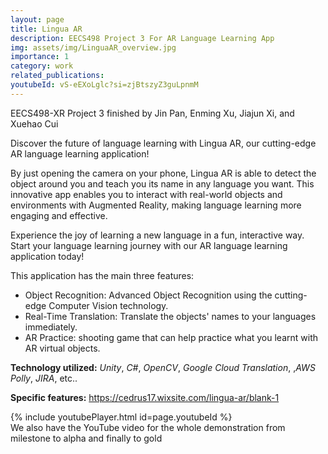 ```yaml
---
layout: page
title: Lingua AR
description: EECS498 Project 3 For AR Language Learning App
img: assets/img/LinguaAR_overview.jpg
importance: 1
category: work
related_publications:
youtubeId: vS-eEXoLglc?si=zjBtszyZ3guLpnmM
---
```


EECS498-XR Project 3 finished by Jin Pan, Enming Xu, Jiajun Xi, and Xuehao Cui

Discover the future of language learning with Lingua AR, our cutting-edge AR language learning application!

By just opening the camera on your phone, Lingua AR is able to detect the object around you and teach you its name in any language you want. This innovative app enables you to interact with real-world objects and environments with Augmented Reality, making language learning more engaging and effective.

Experience the joy of learning a new language in a fun, interactive way. Start your language learning journey with our AR language learning application today!

This application has the main three features:
- Object Recognition: Advanced Object Recognition using the cutting-edge Computer Vision technology.
- Real-Time Translation: Translate the objects' names to your languages immediately.
- AR Practice: shooting game that can help practice what you learnt with AR virtual objects.

**Technology utilized:** *Unity*, *C#*, *OpenCV*, *Google Cloud Translation*, ,*AWS Polly*, *JIRA*, etc..

**Specific features:** https://cedrus17.wixsite.com/lingua-ar/blank-1

<div class="row">
    <div class="col-sm mt-3 mt-md-0">
    {% include youtubePlayer.html id=page.youtubeId %}
    </div>
</div>
<div class="caption">
    We also have the YouTube video for the whole demonstration from milestone to alpha and finally to gold
</div>





